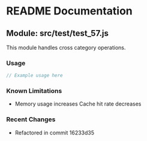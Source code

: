 # README Documentation

## Module: src/test/test_57.js

This module handles cross category operations.

### Usage

```javascript
// Example usage here
```

### Known Limitations

- Memory usage increases Cache hit rate decreases

### Recent Changes

- Refactored in commit 16233d35
